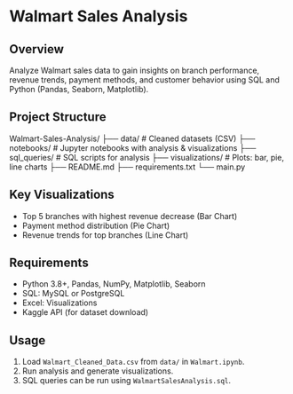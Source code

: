 # Walmart Sales Analysis

## Overview
Analyze Walmart sales data to gain insights on branch performance, revenue trends, payment methods, and customer behavior using SQL and Python (Pandas, Seaborn, Matplotlib).

## Project Structure
Walmart-Sales-Analysis/
├── data/ # Cleaned datasets (CSV)
├── notebooks/ # Jupyter notebooks with analysis & visualizations
├── sql_queries/ # SQL scripts for analysis
├── visualizations/ # Plots: bar, pie, line charts
├── README.md
├── requirements.txt
└── main.py

## Key Visualizations
- Top 5 branches with highest revenue decrease (Bar Chart)
- Payment method distribution (Pie Chart)
- Revenue trends for top branches (Line Chart)

## Requirements
- Python 3.8+, Pandas, NumPy, Matplotlib, Seaborn
- SQL: MySQL or PostgreSQL
- Excel: Visualizations
- Kaggle API (for dataset download)

## Usage
1. Load `Walmart_Cleaned_Data.csv` from `data/` in `Walmart.ipynb`.
2. Run analysis and generate visualizations.
3. SQL queries can be run using `WalmartSalesAnalysis.sql`.
